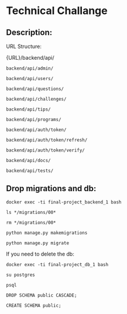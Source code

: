# Technical Challange

## Description:

URL Structure:

{URL}/backend/api/

`backend/api/admin/`

`backend/api/users/`

`backend/api/questions/`

`backend/api/challenges/`

`backend/api/tips/`

`backend/api/programs/`

`backend/api/auth/token/`

`backend/api/auth/token/refresh/`

`backend/api/auth/token/verify/`

`backend/api/docs/`

`backend/api/tests/`


## Drop migrations and db:

`docker exec -ti final-project_backend_1 bash`

`ls */migrations/00*`

`rm */migrations/00*` 

`python manage.py makemigrations`

`python manage.py migrate`

If you need to delete the db:


`docker exec -ti final-project_db_1 bash`

`su postgres`

`psql`

`DROP SCHEMA public CASCADE;`

`CREATE SCHEMA public;`




